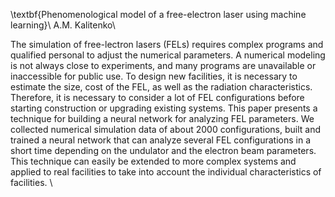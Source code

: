\textbf{Phenomenological model of a free-electron laser using machine learning}\\
A.M. Kalitenko\\

The simulation of free-lectron lasers (FELs) requires complex programs and qualified personal to adjust the numerical parameters. A numerical modeling is not always close to experiments, and many programs are unavailable or inaccessible for public use. To design new facilities, it is necessary to estimate the size, cost of the FEL, as well as the radiation characteristics. Therefore, it is necessary to consider a lot of FEL configurations before starting construction or upgrading existing systems. This paper presents a technique for building a neural network for analyzing FEL parameters. We collected numerical simulation data of about 2000 configurations, built and trained a neural network that can analyze several FEL configurations in a short time depending on the undulator and the electron beam parameters. This technique can easily be extended to more complex systems and applied to real facilities to take into account the individual characteristics of facilities.
\\ 
